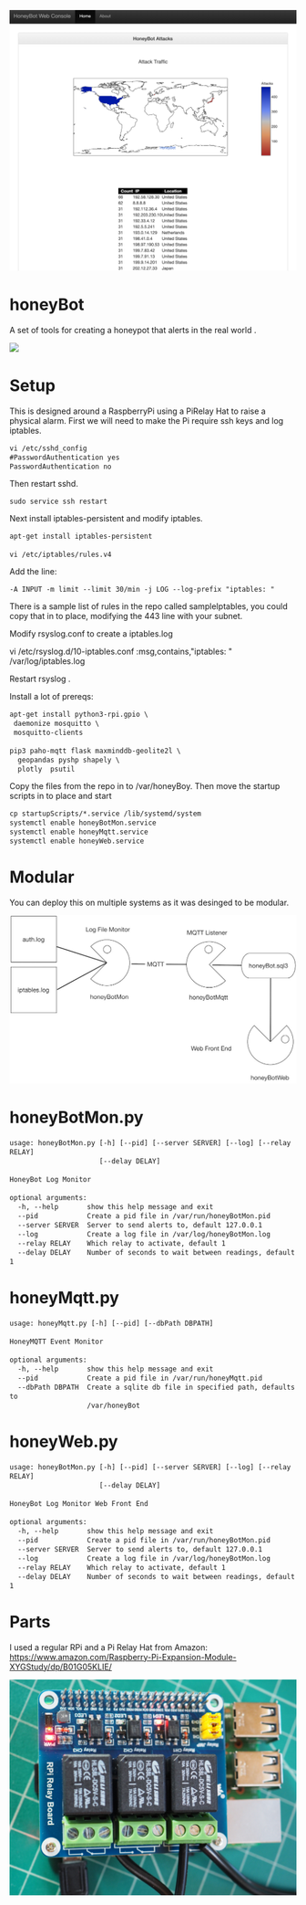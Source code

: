 ![](https://raw.githubusercontent.com/joemcmanus/honeyBot/master/img/dashboard.png)
# honeyBot
A set of tools for creating a honeypot that alerts in the real world .

![](https://raw.githubusercontent.com/joemcmanus/honeyBot/master/img/light.png)

# Setup
This is designed around a RaspberryPi using a PiRelay Hat to raise a physical alarm. 
First we will need to make the Pi require ssh keys and  log iptables. 

    vi /etc/sshd_config
    #PasswordAuthentication yes
    PasswordAuthentication no

Then restart sshd. 

    sudo service ssh restart

Next install iptables-persistent and modify iptables. 

    apt-get install iptables-persistent

    vi /etc/iptables/rules.v4

Add the line:

    -A INPUT -m limit --limit 30/min -j LOG --log-prefix "iptables: "

There is a sample list of rules in the repo called sampleIptables, you could copy that in to place, modifying the 443 line with your subnet. 

Modify rsyslog.conf to create a iptables.log

   vi /etc/rsyslog.d/10-iptables.conf
   :msg,contains,"iptables: " /var/log/iptables.log


Restart rsyslog . 

Install a lot of prereqs: 

    apt-get install python3-rpi.gpio \
     daemonize mosquitto \
     mosquitto-clients

    pip3 paho-mqtt flask maxminddb-geolite2l \
      geopandas pyshp shapely \
      plotly  psutil



Copy the files from the repo in to /var/honeyBoy. Then move the startup scripts in to place and start


    cp startupScripts/*.service /lib/systemd/system
    systemctl enable honeyBotMon.service
    systemctl enable honeyMqtt.service
    systemctl enable honeyWeb.service


# Modular
You can deploy this on multiple systems as it was desinged to be modular. 

![](https://raw.githubusercontent.com/joemcmanus/honeyBot/master/img/honeyBot.jpg)

# honeyBotMon.py 

    usage: honeyBotMon.py [-h] [--pid] [--server SERVER] [--log] [--relay RELAY]
                          [--delay DELAY]
    
    HoneyBot Log Monitor
    
    optional arguments:
      -h, --help       show this help message and exit
      --pid            Create a pid file in /var/run/honeyBotMon.pid
      --server SERVER  Server to send alerts to, default 127.0.0.1
      --log            Create a log file in /var/log/honeyBotMon.log
      --relay RELAY    Which relay to activate, default 1
      --delay DELAY    Number of seconds to wait between readings, default 1

# honeyMqtt.py 

    usage: honeyMqtt.py [-h] [--pid] [--dbPath DBPATH]
    
    HoneyMQTT Event Monitor
    
    optional arguments:
      -h, --help       show this help message and exit
      --pid            Create a pid file in /var/run/honeyMqtt.pid
      --dbPath DBPATH  Create a sqlite db file in specified path, defaults to
                       /var/honeyBot

# honeyWeb.py 

    usage: honeyBotMon.py [-h] [--pid] [--server SERVER] [--log] [--relay RELAY]
                          [--delay DELAY]
    
    HoneyBot Log Monitor Web Front End
    
    optional arguments:
      -h, --help       show this help message and exit
      --pid            Create a pid file in /var/run/honeyBotMon.pid
      --server SERVER  Server to send alerts to, default 127.0.0.1
      --log            Create a log file in /var/log/honeyBotMon.log
      --relay RELAY    Which relay to activate, default 1
      --delay DELAY    Number of seconds to wait between readings, default 1

# Parts
I used a regular RPi and a Pi Relay Hat from Amazon: 
https://www.amazon.com/Raspberry-Pi-Expansion-Module-XYGStudy/dp/B01G05KLIE/

![](https://raw.githubusercontent.com/joemcmanus/honeyBot/master/img/relay.jpg)

